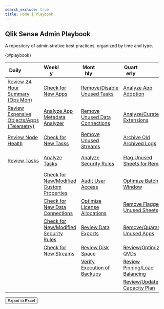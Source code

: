 ```yaml
---
search_exclude: true
title: Home | Playbook
---
```


## Qlik Sense Admin Playbook

A repository of administrative best practices, organized by time and type.

{:#playbook}

| <div style="width:50px">Daily</div>                                                               | <div style="width:50px">Weekly</div>                                                                               | <div style="width:50px">Monthly</div>                                                                                | <div style="width:50px">Quarterly</div>                                                                     | <div style="width:50px">Yearly</div>                                                                                                      |
|---------------------------------------------------------------------------------------------------|--------------------------------------------------------------------------------------------------------------------|----------------------------------------------------------------------------------------------------------------------|-------------------------------------------------------------------------------------------------------------|-------------------------------------------------------------------------------------------------------------|
| [Review 24 Hour Summary (Ops Mon)](docs/system_spot_check/24_hour_summary.md)            | [Check for New Apps](docs/asset_management/apps/check_new_apps.md)                                        | [Remove/Disable Unused Tasks](docs/asset_management/tasks/remove_disable_unused_tasks.md)                   | [Analyze App Adoption](docs/asset_management/apps/analyze_app_adoption.md)                         | [Plan Disaster Recovery](docs/system_planning/plan_disaster_recovery.md)                           |
| [Review Expensive Objects/Apps (Telemetry)](docs/system_spot_check/telemetry.md)| [Analyze App Metadata Analyzer](docs/asset_management/apps/analyze_app_metadata_analyzer.md)              | [Remove Unused Data Connections](docs/asset_management/data_connections/remove_unused_data_connections.md)  | [Analyze/Curate Extensions](docs/asset_management/extensions/analyze_curate_extensions.md)                    | [Plan/Review Upgrade Strategy](docs/system_planning/plan_review_upgrade_strategy.md)               |
| [Review Node Health](docs/system_spot_check/nodes.md)                                             | [Check for New Tasks](docs/asset_management/tasks/new_tasks.md)                                           | [Remove Unused Streams](docs/asset_management/streams/remove_unused_streams.md)                             | [Archive Old Archived Logs](docs/backup_and_archiving/archive_old_archived_logs.md)                | [Practice Recovery Processes](docs/system_planning/practice_recovery_processes.md)                 |
| [Review Tasks](docs/system_spot_check/tasks.md)                                                   | [Analyze Tasks](docs/asset_management/tasks/analyze_tasks.md)                                                      | [Analyze Security Rules](docs/asset_management/security_rules/analyze_security_rules.md)                    | [Flag Unused Sheets for Removal](docs/asset_management/apps/notification_unused_sheets.md)| [Review Architecture/Scale Plan](docs/system_planning/review_architecture_scale_plan.md)  |
|                                                                                                   | [Check for New/Modified Custom Properties](docs/asset_management/custom_properties/custom_properties.md)| [Audit User Access](docs/audit/audit_user_access.md)                                                        | [Optimize Batch Window](docs/system_planning/optimize_batch_window.md)                             |                                                                                                             |
|                                                                                                   | [Check for New Data Connections](docs/asset_management/data_connections/check_new_data_connections.md)    | [Optimize License Allocations](docs/licensing/optimize_license_allocations.md)                              | [Remove Flagged Unused Sheets](docs/asset_management/apps/remove_unused_private_sheets.md)         |                                                                                                             |
|                                                                                                   | [Check for New/Modified Security Rules](docs/asset_management/security_rules/check_security_rules.md) | [Review Data Exports](docs/audit/review_data_exports.md)                                                    | [Remove/Quarantine Unused Apps](docs/asset_management/apps/remove_quarantine_unused_apps.md)   |                                                                                                             |
|                                                                                                   | [Check for New Streams](docs/asset_management/streams/check_new_streams.md)                               | [Review Disk Space](docs/system_planning/review_disk_space.md)                                                       | [Review/Optimize QVDs](docs/asset_management/qvds/review_optimize_qvds.md)     |                                                                                                             |
|                                                                                                   | 																							                         | [Verify Execution of Backups](docs/backup_and_archiving/verify_backup_execution.md)                         | [Review Pinning/Load Balancing](docs/asset_management/apps/review_pinning_load_balancing.md)                 |                                                                                                             |
|                                                                                                   |                                                                                                                    |                                                                                                                      | [Review/Update Capacity Plan](docs/system_planning/review_update_capacity_plan.md)                 |                                                                                                             |


<button id="button-a" class="btn btn-primary" onclick="exportToExcel('playbook')">Export to Excel</button>    
